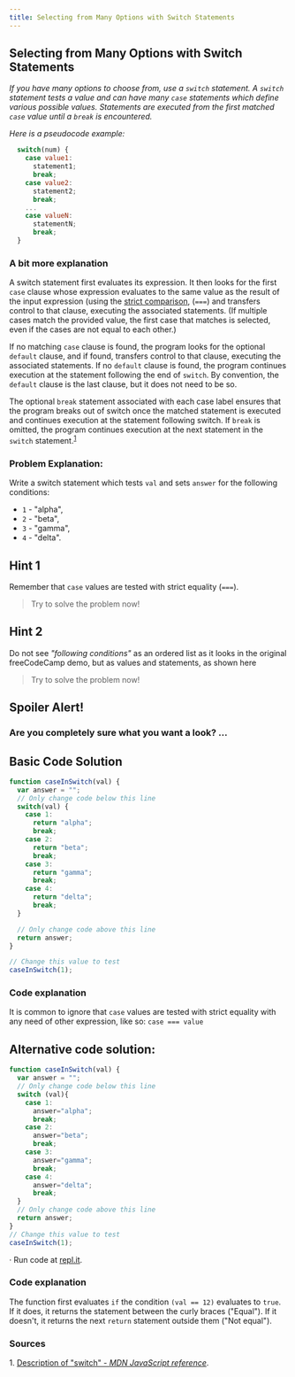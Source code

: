 ```yaml
---
title: Selecting from Many Options with Switch Statements
---
```

## Selecting from Many Options with Switch Statements

_If you have many options to choose from, use a `switch` statement. A `switch` statement tests a value and can have many `case` statements which define various possible values. Statements are executed from the first matched `case` value until a `break` is encountered._

_Here is a pseudocode example:_

```js
  switch(num) {
    case value1:
      statement1;
      break;
    case value2:
      statement2;
      break;
    ...
    case valueN:
      statementN;
      break;
  }
```

### A bit more explanation
A switch statement first evaluates its expression. It then looks for the first `case` clause whose expression evaluates to the same value as the result of the input expression (using the [strict comparison](https://developer.mozilla.org/en-US/docs/Web/JavaScript/Reference/Operators/Comparison_Operators), (`===`) and transfers control to that clause, executing the associated statements. (If multiple cases match the provided value, the first case that matches is selected, even if the cases are not equal to each other.)

If no matching `case` clause is found, the program looks for the optional `default` clause, and if found, transfers control to that clause, executing the associated statements. If no `default` clause is found, the program continues execution at the statement following the end of `switch`. By convention, the `default` clause is the last clause, but it does not need to be so.

The optional `break` statement associated with each case label ensures that the program breaks out of switch once the matched statement is executed and continues execution at the statement following switch. If `break` is omitted, the program continues execution at the next statement in the `switch` statement.<sup><a href="#cite1">1</a></sup>


### Problem Explanation: 
Write a switch statement which tests `val` and sets `answer` for the following conditions:
- `1` - "alpha",
- `2` - "beta",
- `3` - "gamma",
- `4` - "delta".

## Hint 1
Remember that `case` values are tested with strict equality (`===`).
> Try to solve the problem now!

## Hint 2
Do not see _"following conditions"_ as an ordered list as it looks in the original freeCodeCamp demo, but as values and statements, as shown here
>Try to solve the problem now!

## Spoiler Alert!
### Are you completely sure what you want a look? ...

## Basic Code Solution

```js
function caseInSwitch(val) {
  var answer = "";
  // Only change code below this line
  switch(val) {
    case 1:
      return "alpha";
      break;
    case 2:
      return "beta";
      break;
    case 3:
      return "gamma";
      break;
    case 4:
      return "delta";
      break;
  }

  // Only change code above this line  
  return answer;  
}

// Change this value to test
caseInSwitch(1);
```
### Code explanation
It is common to ignore that `case` values are tested with strict equality with any need of other expression, like so:
`case === value`

## Alternative code solution:
```javascript
function caseInSwitch(val) {
  var answer = "";
  // Only change code below this line
  switch (val){
    case 1:
      answer="alpha";
      break;
    case 2:
      answer="beta";
      break;
    case 3:
      answer="gamma";
      break;
    case 4:
      answer="delta";
      break;
  }
  // Only change code above this line  
  return answer;  
}
// Change this value to test
caseInSwitch(1);
```
·  Run code at [repl.it](https://repl.it/@AdrianSkar/Basic-JS-Comparison-with-greater-operator).

### Code explanation
The function first evaluates `if` the condition `(val == 12)` evaluates to `true`. If it does, it returns the statement between the curly braces ("Equal"). If it doesn't, it returns the next `return` statement outside them ("Not equal"). 


### Sources
<span id="cite1">1</span>. [Description of "switch" - *MDN JavaScript reference*](https://developer.mozilla.org/en-US/docs/Web/JavaScript/Reference/Statements/switch#Description).




<!--stackedit_data:
eyJoaXN0b3J5IjpbLTUzMTU0NTA4OSwxNTEzODQ2MjA0LC0yMT
Q2NzY0NDQ3LC0yNDA2MDcwNTUsMjEzNTYwMTYyNCw4MTUyMzY5
NTgsODIwODE1Mjg3LC0xMTU2NDMyNjI2LC01OTg5MjU0MDYsLT
k5MjM0NjI5NywtMTM2NTAwNzc1NSwzNTUxNDMwNDcsLTEyNTM4
ODIzNzgsLTE0NDQwODQyNDQsLTEwOTIwMTY2MzUsMjkxNDcwMT
gsLTE5MzU0MTYyMzAsLTE3MDM0OTE0NjUsLTEzMDcxNzk0NjUs
MTUxNjQ3MjA4Ml19
-->